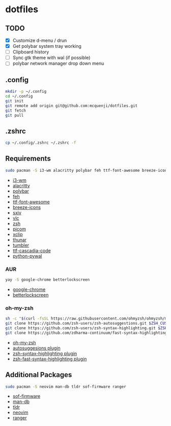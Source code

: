 # dotfiles

## TODO

- [x] Customize d-menu / drun
- [x] Get polybar system tray working
- [ ] Clipboard history
- [ ] Sync gtk theme with wal (if possible)
- [ ] polybar network manager drop down menu

## .config

```bash
mkdir -p ~/.config
cd ~/.config
git init
git remote add origin git@github.com:mcquenji/dotfiles.git
git fetch
git pull
```

## .zshrc

```bash
cp ~/.config/.zshrc ~/.zshrc -f
```

## Requirements

```bash
sudo pacman -S i3-wm alacritty polybar feh ttf-font-awesome breeze-icons sxiv vlc zsh picom xclip thunar tumbler ttf-cascadia-code python-pywal
```

- [i3-wm](https://archlinux.org/packages/extra/x86_64/i3-wm/)
- [alacritty](https://archlinux.org/packages/extra/x86_64/alacritty)
- [polybar](https://archlinux.org/packages/extra/x86_64/polybar/)
- [feh](https://archlinux.org/packages/extra/x86_64/feh/)
- [ttf-font-awesome](https://archlinux.org/packages/extra/any/ttf-font-awesome/)
- [breeze-icons](https://archlinux.org/packages/extra/any/breeze-icons/)
- [sxiv](https://archlinux.org/packages/extra/x86_64/sxiv/)
- [vlc](https://archlinux.org/packages/extra/x86_64/vlc/)
- [zsh](https://archlinux.org/packages/extra/x86_64/zsh/)
- [picom](https://archlinux.org/packages/extra/x86_64/picom/)
- [xclip](https://archlinux.org/packages/extra/x86_64/xclip/)
- [thunar](https://archlinux.org/packages/extra/x86_64/thunar/)
- [tumbler](https://archlinux.org/packages/extra/x86_64/tummbler/)
- [ttf-cascadia-code](https://archlinux.org/packages/extra/any/ttf-cascadia-code/)
- [python-pywal](https://archlinux.org/packages/extra/any/python-pywal/)

### AUR

```bash
yay -S google-chrome betterlockscreen
```

- [google-chrome](https://aur.archlinux.org/packages/google-chrome)
- [betterlockscreen](https://aur.archlinux.org/packages/betterlockscreen/)

### oh-my-zsh

```bash
sh -c "$(curl -fsSL https://raw.githubusercontent.com/ohmyzsh/ohmyzsh/master/tools/install.sh)"
git clone https://github.com/zsh-users/zsh-autosuggestions.git $ZSH_CUSTOM/plugins/zsh-autosuggestions
git clone https://github.com/zsh-users/zsh-syntax-highlighting.git $ZSH_CUSTOM/plugins/zsh-syntax-highlighting
git clone https://github.com/zdharma-continuum/fast-syntax-highlighting.git ${ZSH_CUSTOM:-$HOME/.oh-my-zsh/custom}/plugins/fast-syntax-highlighting
```

- [oh-my-zsh](https://ohmyz.sh/)
- [autosuggesions plugin](https://github.com/zsh-users/zsh-autosuggestions)
- [zsh-syntax-highlighting plugin](https://github.com/zsh-users/zsh-syntax-highlighting)
- [zsh-fast-syntax-highlighting plugin](https://github.com/zdharma-continuum/fast-syntax-highlighting)

## Additional Packages

```bash
sudo pacman -S neovim man-db tldr sof-firmware ranger
```

- [sof-firmware](https://archlinux.org/packages/extra/x86_64/sof-firmware/)
- [man-db](https://archlinux.org/packages/core/x86_64/man-db/)
- [tldr](https://archlinux.org/packages/extra/x86_64/tldr/)
- [neovim](https://archlinux.org/packages/extra/x86_64/neovim/)
- [ranger](https://archlinux.org/packages/extra/any/ranger/)
